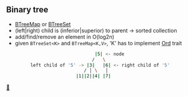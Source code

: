 ## Binary tree

* [BTreeMap](https://doc.rust-lang.org/std/collections/struct.BTreeMap.html) or [BTreeSet](https://doc.rust-lang.org/std/collections/struct.BTreeSet.html)
* (left|right) child is (inferior|superior) to parent -> sorted collection
* add/find/remove an element in O(log2n)
* given `BTreeSet<K>` and `BTreeMap<K,V>`, 'K' has to implement [Ord](https://doc.rust-lang.org/std/cmp/trait.Ord.html) trait

```bash
                                 |5| <- node
                                /   \
         left child of '5' -> |3|   |6| <- right child of '5'
                             / │ \   │
                          |1||2||4| |7|
```

[📒](https://en.wikipedia.org/wiki/Binary_tree)